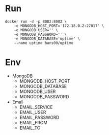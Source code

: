 # Run
```
docker run -d -p 8082:8082 \
    -e MONGODB_HOST_PORT='172.18.0.2:27017' \
    -e MONGODB_USER='' \
    -e MONGODB_PASSWORD='' \
    -e MONGODB_DATABASE='uptime' \
    --name uptime hans00/uptime
```
# Env
- MongoDB
    - MONGODB_HOST_PORT
    - MONGODB_DATABASE
    - MONGODB_USER
    - MONGODB_PASSWORD
- Email
    - EMAIL_SERVICE
    - EMAIL_USER
    - EMAIL_PASSWORD
    - EMAIL_FROM
    - EMAIL_TO

